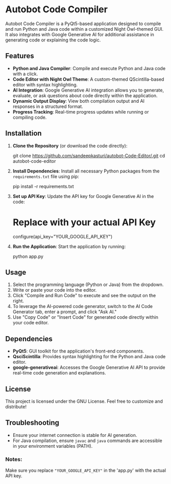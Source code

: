 # Autobot Code Compiler

Autobot Code Compiler is a PyQt5-based application designed to compile and run Python and Java code within a customized Night Owl-themed GUI. It also integrates with Google Generative AI for additional assistance in generating code or explaining the code logic.

## Features
- **Python and Java Compiler**: Compile and execute Python and Java code with a click.
- **Code Editor with Night Owl Theme**: A custom-themed QScintilla-based editor with syntax highlighting.
- **AI Integration**: Google Generative AI integration allows you to generate, evaluate, or ask questions about code directly within the application.
- **Dynamic Output Display**: View both compilation output and AI responses in a structured format.
- **Progress Tracking**: Real-time progress updates while running or compiling code.

## Installation

1. **Clone the Repository** (or download the code directly):
   
   git clone https://github.com/sandeepkasturi/autobot-Code-Editor/.git
   cd autobot-code-editor
   
2. **Install Dependencies**:
   Install all necessary Python packages from the `requirements.txt` file using pip:

   pip install -r requirements.txt
   
4. **Set up API Key**:
   Update the API key for Google Generative AI in the code:
      # Replace with your actual API Key
   configure(api_key="YOUR_GOOGLE_API_KEY")
   

5. **Run the Application**:
   Start the application by running:
   
   python app.py
   

## Usage

1. Select the programming language (Python or Java) from the dropdown.
2. Write or paste your code into the editor.
3. Click "Compile and Run Code" to execute and see the output on the right.
4. To leverage the AI-powered code generator, switch to the AI Code Generator tab, enter a prompt, and click "Ask AI."
5. Use "Copy Code" or "Insert Code" for generated code directly within your code editor.

## Dependencies

- **PyQt5**: GUI toolkit for the application's front-end components.
- **QsciScintilla**: Provides syntax highlighting for the Python and Java code editor.
- **google-generativeai**: Accesses the Google Generative AI API to provide real-time code generation and explanations.

## License

This project is licensed under the GNU License. Feel free to customize and distribute!

## Troubleshooting

- Ensure your internet connection is stable for AI generation.
- For Java compilation, ensure `javac` and `java` commands are accessible in your environment variables (PATH).


### Notes:
Make sure you replace `"YOUR_GOOGLE_API_KEY"` in the 'app.py' with the actual API key. 
